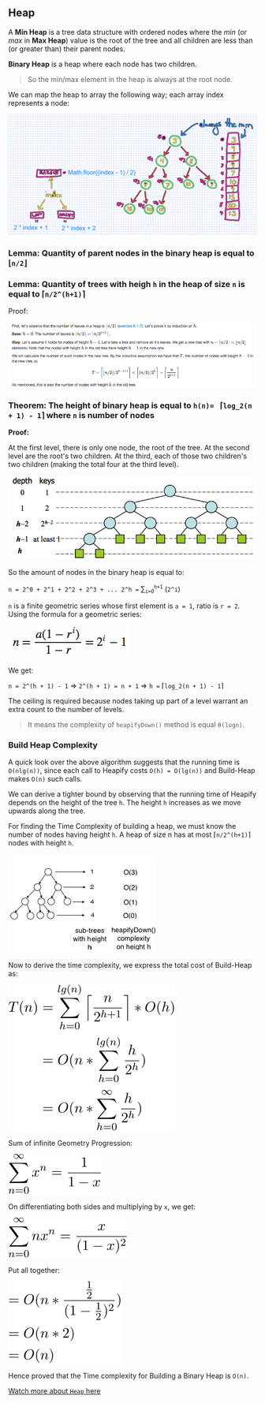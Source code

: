 ## Heap
A __Min Heap__ is a tree data structure with ordered nodes where the _min_ (or _max_ in __Max Heap__) value is the root of the tree and all children are less than (or greater than) their parent nodes.

__Binary Heap__ is a heap where each node has two children.

> So the min/max element in the heap is always at the root node.

We can map the heap to array the following way; each array index represents a node:

![map-heap-to-array](./images/map-heap-to-array.png)

### __Lemma:__ Quantity of parent nodes in the binary heap is equal to &lfloor;`n/2`&rfloor;

### __Lemma:__ Quantity of trees with heigh `h` in the heap of size `n` is equal to &lceil;`n/2^(h+1)`&rceil;

Proof:

![lemma-proof](./images/lemma-proof.png)

### __Theorem:__ The height of binary heap is equal to `h(n)= ` &lceil;`log_2(n + 1) - 1`&rceil; where `n` is number of nodes

__Proof:__

At the first level, there is only one node, the root of the tree. At the second level are the root's two children. At the third, each of those two children's two children (making the total four at the third level).

![heap-height](./images/heap-height.png)

So the amount of nodes in the binary heap is equal to:

`n = 2^0 + 2^1 + 2^2 + 2^3 + ... 2^h =` &sum;<sub>`i=0`</sub><sup>`h+1`</sup> (`2^i`)

`n` is a finite geometric series whose first element is `a = 1`, ratio is `r = 2`. Using the formula for a geometric series:

![nth-sum-geometric-progression](./images/sum-geometric-progression.png)

We get:

`n = 2^(h + 1) - 1` => `2^(h + 1) = n + 1` => `h =` &lceil;`log_2(n + 1) - 1`&rceil;

The ceiling is required because nodes taking up part of a level warrant an extra count to the number of levels.

> It means the complexity of `heapifyDown()` method is equal `θ(logn)`.

### Build Heap Complexity
A quick look over the above algorithm suggests that the running time is `O(nlg(n))`, since each call to Heapify costs `O(h) = O(lg(n))` and Build-Heap makes `O(n)` such calls.

We can derive a tighter bound by observing that the running time of Heapify depends on the height of the tree `h`. The height `h` increases as we move upwards along the tree.

For finding the Time Complexity of building a heap, we must know the number of nodes having height `h`. A heap of size n has at most &lceil;`n/2^(h+1)`&rceil; nodes with height `h`.

![sub-trees-with-height-h](./images/sub-trees-with-height-h.png)

Now to derive the time complexity, we express the total cost of Build-Heap as:

![build-heap-complexity](./images/build-heap-complexity.svg)

Sum of infinite Geometry Progression:

![geometry-progression](./images/geometry-progression.svg)

On differentiating both sides and multiplying by `x`, we get:

![geometry-progression-x](./images/geometry-progression-x.svg)

Put all together:

![build-heap-complexity-final](./images/build-heap-complexity-final.svg)

Hence proved that the Time complexity for Building a Binary Heap is `O(n)`.

[Watch more about `Heap` here](https://www.youtube.com/watch?v=t0Cq6tVNRBA)